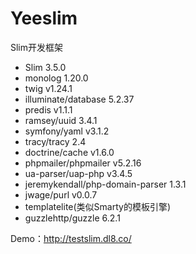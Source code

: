 # Yeeslim

Slim开发框架

- Slim 3.5.0  
- monolog 1.20.0  
- twig v1.24.1  
- illuminate/database 5.2.37  
- predis v1.1.1  
- ramsey/uuid  3.4.1  
- symfony/yaml  v3.1.2  
- tracy/tracy  2.4 
- doctrine/cache  v1.6.0  
- phpmailer/phpmailer  v5.2.16  
- ua-parser/uap-php v3.4.5
- jeremykendall/php-domain-parser  1.3.1  
- jwage/purl v0.0.7  
- templatelite(类似Smarty的模板引擎)  
- guzzlehttp/guzzle  6.2.1  

Demo：<http://testslim.dl8.co/>

